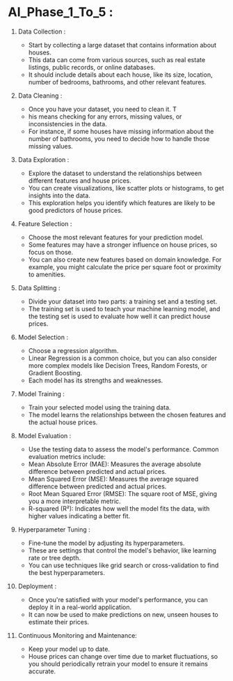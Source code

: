 # AI_Phase_1_To_5 : 

1. Data Collection :
   - Start by collecting a large dataset that contains information about houses.
   - This data can come from various sources, such as real estate listings, public records, or online databases.
   - It should include details about each house, like its size, location, number of bedrooms, bathrooms, and other relevant features.

2. Data Cleaning :
   - Once you have your dataset, you need to clean it. T
   - his means checking for any errors, missing values, or inconsistencies in the data.
   - For instance, if some houses have missing information about the number of bathrooms, you need to decide how to handle those missing values.

3. Data Exploration :
   - Explore the dataset to understand the relationships between different features and house prices.
   - You can create visualizations, like scatter plots or histograms, to get insights into the data.
   - This exploration helps you identify which features are likely to be good predictors of house prices.

4. Feature Selection :
   - Choose the most relevant features for your prediction model.
   - Some features may have a stronger influence on house prices, so focus on those.
   - You can also create new features based on domain knowledge. For example, you might calculate the price per square foot or proximity to amenities.

5. Data Splitting :
   - Divide your dataset into two parts: a training set and a testing set.
   - The training set is used to teach your machine learning model, and the testing set is used to evaluate how well it can predict house prices.

6. Model Selection :
   - Choose a regression algorithm.
   - Linear Regression is a common choice, but you can also consider more complex models like Decision Trees, Random Forests, or Gradient Boosting.
   - Each model has its strengths and weaknesses.

7. Model Training :
   - Train your selected model using the training data.
   - The model learns the relationships between the chosen features and the actual house prices.

8. Model Evaluation :
   - Use the testing data to assess the model's performance. Common evaluation metrics include:
   - Mean Absolute Error (MAE): Measures the average absolute difference between predicted and actual prices.
   - Mean Squared Error (MSE): Measures the average squared difference between predicted and actual prices.
   - Root Mean Squared Error (RMSE): The square root of MSE, giving you a more interpretable metric.
   - R-squared (R²): Indicates how well the model fits the data, with higher values indicating a better fit.

9. Hyperparameter Tuning :
   - Fine-tune the model by adjusting its hyperparameters.
   - These are settings that control the model's behavior, like learning rate or tree depth.
   - You can use techniques like grid search or cross-validation to find the best hyperparameters.
10. Deployment :
    - Once you're satisfied with your model's performance, you can deploy it in a real-world application.
    - It can now be used to make predictions on new, unseen houses to estimate their prices.

11. Continuous Monitoring and Maintenance:
    - Keep your model up to date.
    - House prices can change over time due to market fluctuations, so you should periodically retrain your model to ensure it remains accurate.


